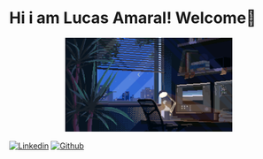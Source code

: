 # Hi i am Lucas Amaral! Welcome👾


<div align="center">
  <img src="imagens/7he R4.gif" alt="calm" width="60%" height="45%">
</div>

[![Linkedin](https://img.shields.io/badge/LinkedIn-0077B5?style=for-the-badge&logo=linkedin&logoColor=white)](https://www.linkedin.com/in/lucas-ads-data/)
[![Github](https://img.shields.io/badge/GitHub-100000?style=for-the-badge&logo=github&logoColor=white)](https://github.com/olucasamr)
